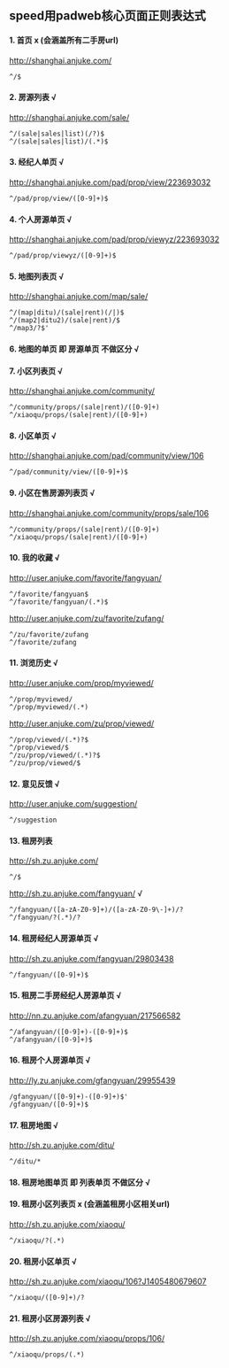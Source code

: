 ## speed用padweb核心页面正则表达式

#### 1. 首页 x (会涵盖所有二手房url)

http://shanghai.anjuke.com/ 

```
^/$
```

#### 2. 房源列表 √

http://shanghai.anjuke.com/sale/

```
^/(sale|sales|list)(/?)$
^/(sale|sales|list)/(.*)$
```

#### 3. 经纪人单页 √

http://shanghai.anjuke.com/pad/prop/view/223693032

```
^/pad/prop/view/([0-9]+)$
```

#### 4. 个人房源单页 √

http://shanghai.anjuke.com/pad/prop/viewyz/223693032

```
^/pad/prop/viewyz/([0-9]+)$
```

#### 5. 地图列表页 √

http://shanghai.anjuke.com/map/sale/

```
^/(map|ditu)/(sale|rent)(/|)$
^/(map2|ditu2)/(sale|rent)/$
^/map3/?$'
```

#### 6. 地图的单页 即 房源单页 不做区分 √

#### 7. 小区列表页 √

http://shanghai.anjuke.com/community/

```
^/community/props/(sale|rent)/([0-9]+)
^/xiaoqu/props/(sale|rent)/([0-9]+)
```

#### 8. 小区单页 √

http://shanghai.anjuke.com/pad/community/view/106

```
^/pad/community/view/([0-9]+)$
```

#### 9. 小区在售房源列表页 √

http://shanghai.anjuke.com/community/props/sale/106

```
^/community/props/(sale|rent)/([0-9]+)
^/xiaoqu/props/(sale|rent)/([0-9]+)
```

#### 10. 我的收藏 √

http://user.anjuke.com/favorite/fangyuan/

```
^/favorite/fangyuan$
^/favorite/fangyuan/(.*)$
```

http://user.anjuke.com/zu/favorite/zufang/

```
^/zu/favorite/zufang
^/favorite/zufang
```

#### 11. 浏览历史 √

http://user.anjuke.com/prop/myviewed/

```
^/prop/myviewed/
^/prop/myviewed/(.*)
```

http://user.anjuke.com/zu/prop/viewed/

```
^/prop/viewed/(.*)?$
^/prop/viewed/$
^/zu/prop/viewed/(.*)?$
^/zu/prop/viewed/$
```

#### 12. 意见反馈 √

http://user.anjuke.com/suggestion/

```
^/suggestion
```

#### 13. 租房列表

http://sh.zu.anjuke.com/

```
^/$
```

http://sh.zu.anjuke.com/fangyuan/ √

```
^/fangyuan/([a-zA-Z0-9]+)/([a-zA-Z0-9\-]+)/?
^/fangyuan/?(.*)/?
```

#### 14. 租房经纪人房源单页 √

http://sh.zu.anjuke.com/fangyuan/29803438

```
^/fangyuan/([0-9]+)$
```

#### 15. 租房二手房经纪人房源单页 √

http://nn.zu.anjuke.com/afangyuan/217566582

```
^/afangyuan/([0-9]+)-([0-9]+)$
^/afangyuan/([0-9]+)$
```

#### 16. 租房个人房源单页 √

http://ly.zu.anjuke.com/gfangyuan/29955439

```
/gfangyuan/([0-9]+)-([0-9]+)$'
/gfangyuan/([0-9]+)$
```

#### 17. 租房地图 √

http://sh.zu.anjuke.com/ditu/

```
^/ditu/*
```

#### 18. 租房地图单页 即 列表单页 不做区分 √

#### 19. 租房小区列表页 x (会涵盖租房小区相关url)

http://sh.zu.anjuke.com/xiaoqu/

```
^/xiaoqu/?(.*)
```

#### 20. 租房小区单页 √

http://sh.zu.anjuke.com/xiaoqu/106?J1405480679607

```
^/xiaoqu/([0-9]+)/?
```

#### 21. 租房小区房源列表 √

http://sh.zu.anjuke.com/xiaoqu/props/106/

```
^/xiaoqu/props/(.*)
```
